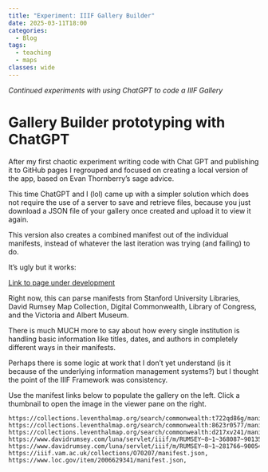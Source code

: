 ```yaml
---
title: "Experiment: IIIF Gallery Builder"
date: 2025-03-11T18:00
categories:
  - Blog
tags:
  - teaching
  - maps
classes: wide
---
```


*Continued experiments with using ChatGPT to code a IIIF Gallery*

# Gallery Builder prototyping with ChatGPT

After my first chaotic experiment writing code with Chat GPT and publishing it to GitHub pages I regrouped and focused on creating a local version of the app, based on Evan Thornberry’s sage advice.  

This time ChatGPT and I (lol) came up with a simpler solution which does not require the use of a server to save and retrieve files, because you just download a JSON file of your gallery once created and upload it to view it again. 

This version also creates a combined manifest out of the individual manifests, instead of whatever the last iteration was trying (and failing) to do. 

It’s ugly but it works: 

[Link to page under development](https://kristinallarsen.github.io/gallery-builder/)

Right now, this can parse manifests from Stanford University Libraries, David Rumsey Map Collection, Digital Commonwealth, Library of Congress, and the Victoria and Albert Museum. 

There is much MUCH more to say about how every single institution is handling basic information like titles, dates, and authors in completely different ways in their manifests. 
 
Perhaps there is some logic at work that I don’t yet understand (is it because of the underlying information management systems?) but I thought the point of the IIIF Framework was consistency. 

Use the manifest links below to populate the gallery on the left. Click a thumbnail to open the image in the viewer pane on the right. 

```
https://collections.leventhalmap.org/search/commonwealth:t722qd86g/manifest,
https://collections.leventhalmap.org/search/commonwealth:8623r0577/manifest,
https://collections.leventhalmap.org/search/commonwealth:d217xv241/manifest,
https://www.davidrumsey.com/luna/servlet/iiif/m/RUMSEY~8~1~368087~90135375/manifest,
https://www.davidrumsey.com/luna/servlet/iiif/m/RUMSEY~8~1~281766~90054435/manifest,
https://iiif.vam.ac.uk/collections/O70207/manifest.json,
https://www.loc.gov/item/2006629341/manifest.json,

```

